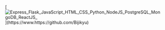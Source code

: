 [![Express_Flask_JavaScript_HTML_CSS_Python_NodeJS_PostgreSQL_MongoDB_ReactJS_](https://pimp-my-readme.webapp.io/pimp-my-readme/technology?technology=Express_Flask_JavaScript_HTML_CSS_Python_NodeJS_PostgreSQL_MongoDB_ReactJS_)](https://www.https://github.com/Bijikyu)

